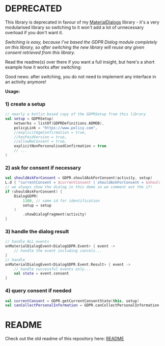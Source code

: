# DEPRECATED

This library is deprecated in favour of my [MaterialDialogs](https://github.com/MFlisar/MaterialDialogs) library - it's a very modularised library so switching to it won't add a lot of unnecessary overload if you don't want it.

*Switching is easy, because I've based the GDPR Dialog module completely on this library, so after switching the new library will reuse any given consent retrieved from this library.*

Read the readme(s) over there if you want a full insight, but here's a short example how it works after switching:

Good news: after switching, you do not need to implement any interface in an activity anymore!

**Usage:**

### 1) create a setup
```kotlin
// nearly a kotlin based copy of the GDPRSetup from this library
val setup = GDPRSetup(
    networks = listOf(GDPRDefinitions.ADMOB),
    policyLink = "https://www.policy.com",
    //explicitAgeConfirmation = true,
    //hasPaidVersion = true,
    //allowNoConsent = true,
    explicitNonPersonalisedConfirmation = true
    // ...
)
```

### 2) ask for consent if necessary

```kotlin
val shouldAskForConsent = GDPR.shouldAskForConsent(activity, setup)
L.d { "currentConsent = $currentConsent | shouldAskForConsent = $shouldAskForConsent" }
// we always show the dialog in this demo so we comment out the if!
if (shouldAskForConsent) {
    DialogGDPR(
    	1100, // some id for identification
    	setup = setup
    )
        .showDialogFragment(activity)
}
```

### 3) handle the dialog result

```kotlin
// handle ALL events
onMaterialDialogEvent<DialogGDPR.Event> { event ->
    // handle the event including cancels...
}
// handle 
onMaterialDialogEvent<DialogGDPR.Event.Result> { event ->
    // handle successful events only...
	val state = event.consent
}
```

### 4) query consent if needed
```kotlin
val currentConsent = GDPR.getCurrentConsentState(this, setup)
val canCollectPersonalInformation = GDPR.canCollectPersonalInformation(this, setup)
```

# README

Check out the old readme of this repository here: [README](README-ORIGINAL.md)